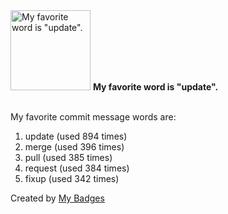 <img src="https://my-badges.github.io/my-badges/favorite-word.png" alt="My favorite word is &quot;update&quot;." title="My favorite word is &quot;update&quot;." width="128">
<strong>My favorite word is &quot;update&quot;.</strong>
<br><br>

My favorite commit message words are:

1. update (used 894 times)
2. merge (used 396 times)
3. pull (used 385 times)
4. request (used 384 times)
5. fixup (used 342 times)


Created by <a href="https://github.com/my-badges/my-badges">My Badges</a>